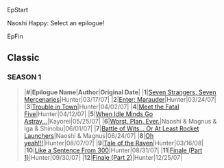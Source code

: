 
EpStart

Naoshi Happy: Select an epilogue!

EpFin

<h2>Classic</h2>

<h3>SEASON 1</h3>


> |**#**|**Epilogue Name**|**Author**|**Original Date**|
> |**1**|[Seven Strangers, Seven Mercenaries](s1e1.html)|Hunter|03/17/07|
> |**2**|[Enter: Marauder](s1e2.html)|Hunter|03/24/07|
> |**3**|[Trouble in Town](s1e3.html)|Hunter|04/02/07|
> |**4**|[Meet the Fatal Five](s1e4.html)|Hunter|04/12/07|
> |**5**|[When Idle Minds Go Astray...](s1e5.html)|Kayorei|05/25/07|
> |**6**|[Worst. Plan. Ever.](s1e6.html)|Naoshi & Magnus & Iga & Shinobu|06/01/07|
> |**7**|[Battle of Wits... Or At Least Rocket Launchers](s1e7.html)|Naoshi & Magnus|06/24/07|
> |**8**|[Oh yeah!!!](s1e8.html)|Hunter|08/07/07|
> |**9**|[Tale of the Raven](s1e9.html)|Hunter|03/16/08|
> |**10**|[Like a Sentence From 300](s1e10.html)|Hunter|08/31/07|
> |**11**|[Finale (Part 1)](s1e11.html)|Hunter|09/30/07|
> |**12**|[Finale (Part 2)](s1e12.html)|Hunter|12/25/07|













<script src="{{ '/assets/js/EpFormatter.js' | relative_url }}"></script>